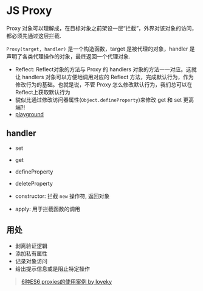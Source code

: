 # JS Proxy

Proxy 对象可以理解成，在目标对象之前架设一层“拦截”，外界对该对象的访问，都必须先通过这层拦截.

`Proxy(target, handler)` 是一个构造函数，target 是被代理的对象，handler 是声明了各类代理操作的对象，最终返回一个代理对象.

* Reflect: Reflect对象的方法与 Proxy 的 handlers 对象的方法一一对应。这就让 handlers 对象可以方便地调用对应的 Reflect 方法，完成默认行为，作为修改行为的基础。也就是说，不管 Proxy 怎么修改默认行为，我们总可以在Reflect上获取默认行为
* 貌似比通过修改访问器属性(`Object.defineProperty`)来修改 get 和 set 更高端?!
* [playground](playground/browser/Proxy)

## handler

* set
* get
* defineProperty
* deleteProperty

* constructor: 拦截 `new` 操作符, 返回对象
* apply: 用于拦截函数的调用

## 用处

* 剥离验证逻辑
* 添加私有属性
* 记录对象访问
* 给出提示信息或是阻止特定操作
> [6种ES6 proxies的使用案例 by loveky](http://www.zcfy.cc/article/6-compelling-use-cases-for-es6-proxies-888.html)